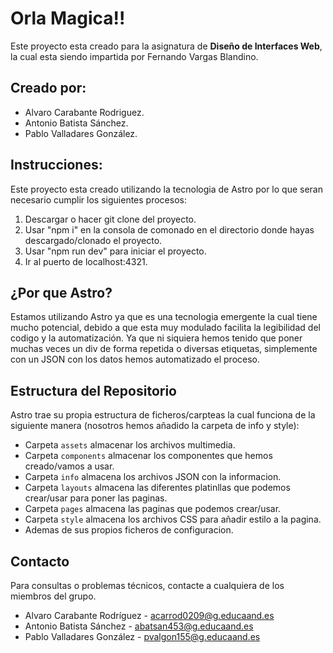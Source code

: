 # Orla Magica!!

Este proyecto esta creado para la asignatura de **Diseño de Interfaces Web**, la cual esta siendo impartida por Fernando Vargas Blandino.

## Creado por:

-   Alvaro Carabante Rodriguez.
-   Antonio Batista Sánchez.
-   Pablo Valladares González.

## Instrucciones:

Este proyecto esta creado utilizando la tecnologia de Astro por lo que seran necesario cumplir los siguientes procesos:

1.  Descargar o hacer git clone del proyecto.
2.  Usar "npm i" en la consola de comonado en el directorio donde hayas descargado/clonado el proyecto.
3.  Usar "npm run dev" para iniciar el proyecto.
4.  Ir al puerto de localhost:4321.

## ¿Por que Astro?

Estamos utilizando Astro ya que es una tecnologia emergente la cual tiene mucho potencial, debido a que esta muy modulado facilita la legibilidad del codigo y la automatización. Ya que ni siquiera hemos tenido que poner muchas veces un div de forma repetida o diversas etiquetas, simplemente con un JSON con los datos hemos automatizado el proceso.

## Estructura del Repositorio

Astro trae su propia estructura de ficheros/carpteas la cual funciona de la siguiente manera (nosotros hemos añadido la carpeta de info y style):
-   Carpeta `assets` almacenar los archivos multimedia.
-   Carpeta `components` almacenar los componentes que hemos creado/vamos a usar.
-   Carpeta `info` almacena los archivos JSON con la informacion.
-   Carpeta `layouts` almacena las diferentes platinllas que podemos crear/usar para poner las paginas.
-   Carpeta `pages` almacena las paginas que podemos crear/usar.
-   Carpeta `style` almacena los archivos CSS para añadir estilo a la pagina.
-   Ademas de sus propios ficheros de configuracion.

## Contacto

Para consultas o problemas técnicos, contacte a cualquiera de los miembros del grupo.
-   Alvaro Carabante Rodríguez - acarrod0209@g.educaand.es
-   Antonio Batista Sánchez - abatsan453@g.educaand.es
-   Pablo Valladares González - pvalgon155@g.educaand.es
